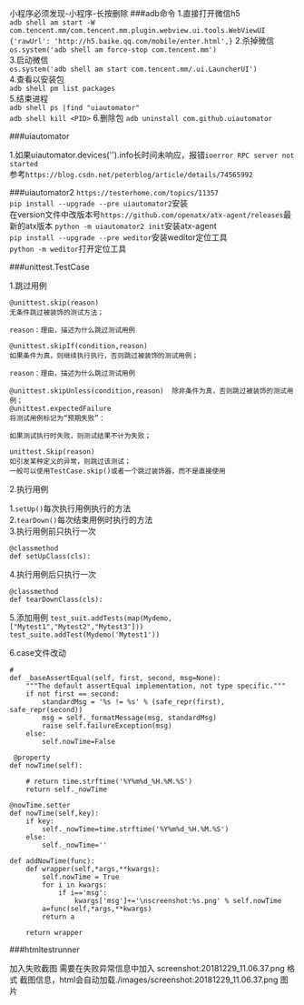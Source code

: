 小程序必须发现-小程序-长按删除
###adb命令
1.直接打开微信h5  
 `adb shell am start -W  com.tencent.mm/com.tencent.mm.plugin.webview.ui.tools.WebViewUI {'rawUrl': 'http://h5.baike.qq.com/mobile/enter.html',}`
2.杀掉微信    
`os.system('adb shell am force-stop com.tencent.mm')`</br>
3.启动微信   
`os.system('adb shell am start com.tencent.mm/.ui.LauncherUI')`</br>
4.查看以安装包</br>
`adb shell pm list packages`</br>
5.结束进程</br>
`adb shell ps |find "uiautomator"`      
`adb shell kill <PID>`
6.删除包
`adb uninstall com.github.uiautomator`

###uiautomator

1.如果uiautomator.devices('').info长时间未响应，报错`ioerror RPC server not started`</br>
参考`https://blog.csdn.net/peterblog/article/details/74565992`

###uiautomator2
`https://testerhome.com/topics/11357`</br>
`pip install --upgrade --pre uiautomator2`安装</br>
在version文件中改版本号`https://github.com/openatx/atx-agent/releases`最新的atx版本
`python -m uiautomator2 init`安装atx-agent</br>
`pip install --upgrade --pre weditor`安装weditor定位工具</br>
`python -m weditor`打开定位工具</br>


###unittest.TestCase

1.跳过用例

	@unittest.skip(reason)	
	无条件跳过被装饰的测试方法；
	
	reason：理由，描述为什么跳过测试用例
	
	@unittest.skipIf(condition,reason)	
	如果条件为真，则继续执行执行，否则跳过被装饰的测试用例；
	
	reason：理由，描述为什么跳过测试用例
	
	@unittest.skipUnless(condition,reason)	除非条件为真，否则跳过被装饰的测试用例；
	@unittest.expectedFailure	
	将测试用例标记为“预期失败”：
	
	如果测试执行时失败，则测试结果不计为失败；
	
	unittest.Skip(reason)	
	如引发某种定义的异常，则跳过该测试；
	一般可以使用TestCase.skip()或者一个跳过装饰器，而不是直接使用

2.执行用例

1.`setUp()`每次执行用例执行的方法</br>
2.`tearDown()`每次结束用例时执行的方法</br>
3.执行用例前只执行一次

	@classmethod
	def setUpClass(cls):
4.执行用例后只执行一次

	@classmethod
    def tearDownClass(cls):

5.添加用例
`test_suit.addTests(map(Mydemo,["Mytest1","Mytest2","Mytest3"]))`
`test_suite.addTest(Mydemo('Mytest1'))`

6.case文件改动

	#
    def _baseAssertEqual(self, first, second, msg=None):
	    """The default assertEqual implementation, not type specific."""
	    if not first == second:
	        standardMsg = '%s != %s' % (safe_repr(first), safe_repr(second))
	        msg = self._formatMessage(msg, standardMsg)
	        raise self.failureException(msg)
	    else:
	        self.nowTime=False

	 @property
    def nowTime(self):

        # return time.strftime('%Y%m%d_%H.%M.%S')
        return self._nowTime

    @nowTime.setter
    def nowTime(self,key):
        if key:
            self._nowTime=time.strftime('%Y%m%d_%H.%M.%S')
        else:
            self._nowTime=''
            
    def addNowTime(func):
        def wrapper(self,*args,**kwargs):
            self.nowTime = True
            for i in kwargs:
                if i=='msg':
                    kwargs['msg']+='\nscreenshot:%s.png' % self.nowTime
            a=func(self,*args,**kwargs)
            return a

        return wrapper





###htmltestrunner

加入失败截图
需要在失败异常信息中加入 screenshot:20181229_11.06.37.png 格式 截图信息，html会自动加载./images/screenshot:20181229_11.06.37.png 图片
 